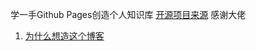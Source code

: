 学一手Github Pages创造个人知识库
[开源项目来源](https://github.com/csjue/csjue.github.io) 感谢大佬


1. [为什么想造这个博客](_posts/为什么想造博客.md)
